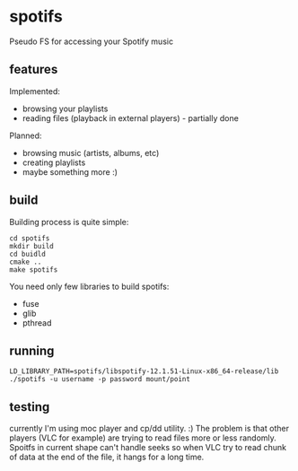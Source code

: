 # spotifs
Pseudo FS for accessing your Spotify music

## features
Implemented:
- browsing your playlists
- reading files (playback in external players) - partially done

Planned:
- browsing music (artists, albums, etc)
- creating playlists
- maybe something more :)

## build
Building process is quite simple:
```
cd spotifs
mkdir build
cd buidld
cmake ..
make spotifs
```
You need only few libraries to build spotifs:
- fuse
- glib
- pthread

## running
```
LD_LIBRARY_PATH=spotifs/libspotify-12.1.51-Linux-x86_64-release/lib ./spotifs -u username -p password mount/point
```
## testing
currently I'm using moc player and cp/dd utility. :) The problem is that other players (VLC for example) are trying to read files more or less randomly. Spoitfs in current shape can't handle seeks so when VLC try to read chunk of data at the end of the file, it hangs for a long time.
